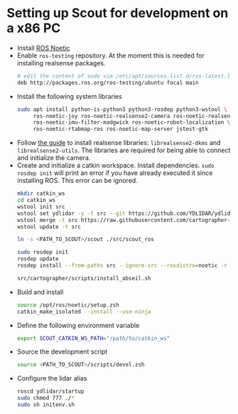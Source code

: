 # Setting up Scout for development on a x86 PC

- Install [ROS Noetic](http://wiki.ros.org/noetic/Installation)
- Enable `ros-testing` repository. At the moment this is needed for installing
  realsense packages.
  ```bash
  # edit the content of sudo vim /etc/apt/sources.list.d/ros-latest.list
  deb http://packages.ros.org/ros-testing/ubuntu focal main
  ```
- Install the following system libraries
  ```bash
  sudo apt install python-is-python3 python3-rosdep python3-wstool \
       ros-noetic-joy ros-noetic-realsense2-camera ros-noetic-realsense2-description \
       ros-noetic-imu-filter-madgwick ros-noetic-robot-localization \
       ros-noetic-rtabmap-ros ros-noetic-map-server jstest-gtk
  ```
- Follow [the guide](https://github.com/IntelRealSense/librealsense/blob/development/doc/distribution_linux.md) to install realsense libraries: `librealsense2-dkms` and `librealsense2-utils`. The libraries are required for being able to connect and initialize the camera.
- Create and initialize a catkin workspace. Install dependencies. `sudo rosdep init` will print an error if you have already executed it since installing ROS. This error can be ignored.
  ```bash
  mkdir catkin_ws
  cd catkin_ws
  wstool init src
  wstool set ydlidar -y -t src --git https://github.com/YDLIDAR/ydlidar_ros.git -v X4
  wstool merge -t src https://raw.githubusercontent.com/cartographer-project/cartographer_ros/master/cartographer_ros.rosinstall
  wstool update -t src

  ln -s <PATH_TO_SCOUT>/scout ./src/scout_ros

  sudo rosdep init
  rosdep update
  rosdep install --from-paths src --ignore-src --rosdistro=noetic -r -y

  src/cartographer/scripts/install_abseil.sh
  ```
- Build and install
  ```bash
  source /opt/ros/noetic/setup.zsh
  catkin_make_isolated --install --use-ninja
  ```
- Define the following environment variable
  ```bash
  export SCOUT_CATKIN_WS_PATH="/path/to/catkin_ws"
  ```
- Source the development script
  ```bash
  source <PATH_TO_SCOUT>/scripts/devel.zsh
  ```
- Configure the lidar alias
  ```bash
  roscd ydlidar/startup
  sudo chmod 777 ./*
  sudo sh initenv.sh
  ```

